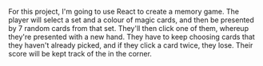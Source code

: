 For this project, I'm going to use React to create a memory game. The player will select a set and a colour of magic cards, and then be presented by 7 random cards from that set. They'll then click one of them, whereup they're presented with a new hand. They have to keep choosing cards that they haven't already picked, and if they click a card twice, they lose. Their score will be kept track of the in the corner.
